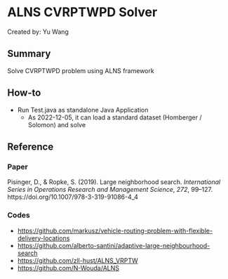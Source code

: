 # ALNS CVRPTWPD Solver 

Created by: Yu Wang 

## Summary  

Solve CVRPTWPD problem using ALNS framework


## How-to

- Run Test.java as standalone Java Application
  - As 2022-12-05, it can load a standard dataset (Homberger / Solomon) and solve


## Reference


### Paper

<div class="csl-entry">Pisinger, D., &#38; Ropke, S. (2019). Large neighborhood search. <i>International Series in Operations Research and Management Science</i>, <i>272</i>, 99–127. https://doi.org/10.1007/978-3-319-91086-4_4</div>


### Codes

* https://github.com/markusz/vehicle-routing-problem-with-flexible-delivery-locations
* https://github.com/alberto-santini/adaptive-large-neighbourhood-search
* https://github.com/zll-hust/ALNS_VRPTW
* https://github.com/N-Wouda/ALNS
